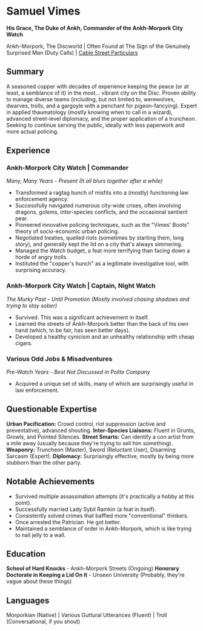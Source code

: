 # Samuel Vimes

**His Grace, The Duke of Ankh, Commander of the Ankh-Morpork City Watch**

Ankh-Morpork, The Discworld | Often Found at The Sign of the Genuinely Surprised Man (Duty Calls) | [Cable Street Particulars](https://wiki.lspace.org/Cable_Street_Particulars)

## Summary

A seasoned copper with decades of experience keeping the peace (or at least, a semblance of it) in the most... vibrant city on the Disc. Proven ability to manage diverse teams (including, but not limited to, werewolves, dwarves, trolls, and a gargoyle with a penchant for pigeon-fancying). Expert in applied thaumatology (mostly knowing when to call in a wizard), advanced street-level diplomacy, and the proper application of a truncheon. Seeking to continue serving the public, ideally with less paperwork and more actual policing.

## Experience

### Ankh-Morpork City Watch | Commander

_Many, Many Years - Present (It all blurs together after a while)_

-   Transformed a ragtag bunch of misfits into a (mostly) functioning law enforcement agency.
-   Successfully navigated numerous city-wide crises, often involving dragons, golems, inter-species conflicts, and the occasional sentient pear.
-   Pioneered innovative policing techniques, such as the "Vimes' Boots" theory of socio-economic urban policing.
-   Negotiated treaties, quelled riots (sometimes by starting them, long story), and generally kept the lid on a city that's always simmering.
-   Managed the Watch budget, a feat more terrifying than facing down a horde of angry trolls.
-   Instituted the "copper's hunch" as a legitimate investigative tool, with surprising accuracy.

### Ankh-Morpork City Watch | Captain, Night Watch

_The Murky Past - Until Promotion (Mostly involved chasing shadows and trying to stay sober)_

-   Survived. This was a significant achievement in itself.
-   Learned the streets of Ankh-Morpork better than the back of his own hand (which, to be fair, has seen better days).
-   Developed a healthy cynicism and an unhealthy relationship with cheap cigars.

### Various Odd Jobs & Misadventures

_Pre-Watch Years - Best Not Discussed in Polite Company_

-   Acquired a unique set of skills, many of which are surprisingly useful in law enforcement.

## Questionable Expertise

**Urban Pacification:** Crowd control, riot suppression (active and preventative), advanced shouting.
**Inter-Species Liaisons:** Fluent in Grunts, Growls, and Pointed Silences.
**Street Smarts:** Can identify a con artist from a mile away (usually because they're trying to sell him something).
**Weaponry:** Truncheon (Master), Sword (Reluctant User), Disarming Sarcasm (Expert).
**Diplomacy:** Surprisingly effective, mostly by being more stubborn than the other party.

## Notable Achievements

-   Survived multiple assassination attempts (it's practically a hobby at this point).
-   Successfully married Lady Sybil Ramkin (a feat in itself).
-   Consistently solved crimes that baffled more "conventional" thinkers.
-   Once arrested the Patrician. He got better.
-   Maintained a semblance of order in Ankh-Morpork, which is like trying to nail jelly to a wall.

## Education

**School of Hard Knocks** - Ankh-Morpork Streets (Ongoing)
**Honorary Doctorate in Keeping a Lid On It** - Unseen University (Probably, they're vague about these things)

## Languages

Morporkian (Native) | Various Guttural Utterances (Fluent) | Troll (Conversational, if you shout) 